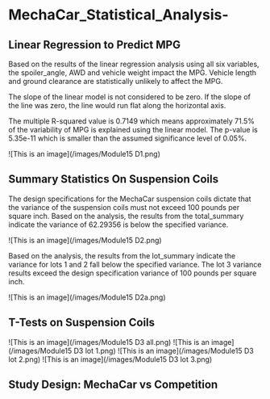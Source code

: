 # MechaCar_Statistical_Analysis-

## Linear Regression to Predict MPG

Based on the results of the linear regression analysis using all six variables, the spoiler_angle,  AWD and vehicle weight impact the MPG. Vehicle length and ground clearance are statistically unlikely to affect the MPG.

The slope of the linear model is not considered to be zero. If the slope of the line was zero, the line would run flat along the horizontal axis.

The multiple R-squared value is 0.7149 which means approximately 71.5% of the variability of MPG is explained using the linear model. The p-value is 5.35e-11 which is smaller than the assumed significance level of 0.05%.

![This is an image](/images/Module15 D1.png)

## Summary Statistics On Suspension Coils
The design specifications for the MechaCar suspension coils dictate that the variance of the suspension coils must not exceed 100 pounds per square inch. Based on the analysis, the results from the total_summary indicate the variance of 62.29356 is below the specified variance. 

![This is an image](/images/Module15 D2.png)

Based on the analysis, the results from the lot_summary indicate the variance for lots 1 and 2 fall below the specified variance. The lot 3 variance results exceed the design specification variance of 100 pounds per square inch.

![This is an image](/images/Module15 D2a.png)

## T-Tests on Suspension Coils

![This is an image](/images/Module15 D3 all.png)
![This is an image](/images/Module15 D3 lot 1.png)
![This is an image](/images/Module15 D3 lot 2.png)
![This is an image](/images/Module15 D3 lot 3.png)







## Study Design: MechaCar vs Competition



